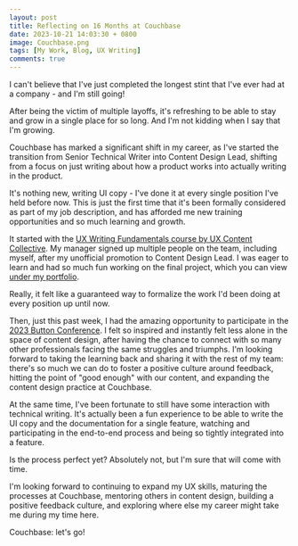 ```yaml
---
layout: post
title: Reflecting on 16 Months at Couchbase
date: 2023-10-21 14:03:30 + 0800
image: Couchbase.png
tags: [My Work, Blog, UX Writing]
comments: true
---
```


I can't believe that I've just completed the longest stint that I've ever had at a company - and I'm still going! 

After being the victim of multiple layoffs, it's refreshing to be able to stay and grow in a single place for so long.
And I'm not kidding when I say that I'm growing. 

Couchbase has marked a significant shift in my career, as I've started the transition from Senior Technical Writer into Content Design Lead, shifting from a focus on just writing about how a product works into actually writing in the product. 

It's nothing new, writing UI copy - I've done it at every single position I've held before now.
This is just the first time that it's been formally considered as part of my job description, and has afforded me new training opportunities and so much learning and growth. 

It started with the [UX Writing Fundamentals course by UX Content Collective](https://uxcontent.com/uxwc-the-fundamentals-course/). 
My manager signed up multiple people on the team, including myself, after my unofficial promotion to Content Design Lead. 
I was eager to learn and had so much fun working on the final project, which you can view [under my portfolio](../_pages/content-design-mobile.md). 

Really, it felt like a guaranteed way to formalize the work I'd been doing at every position up until now. 

Then, just this past week, I had the amazing opportunity to participate in the [2023 Button Conference](https://www.buttonconf.com/). 
I felt so inspired and instantly felt less alone in the space of content design, after having the chance to connect with so many other professionals facing the same struggles and triumphs. 
I'm looking forward to taking the learning back and sharing it with the rest of my team: there's so much we can do to foster a positive culture around feedback, hitting the point of "good enough" with our content, and expanding the content design practice at Couchbase. 

At the same time, I've been fortunate to still have some interaction with technical writing.
It's actually been a fun experience to be able to write the UI copy and the documentation for a single feature, watching and participating in the end-to-end process and being so tightly integrated into a feature. 

Is the process perfect yet?
Absolutely not, but I'm sure that will come with time. 

I'm looking forward to continuing to expand my UX skills, maturing the processes at Couchbase, mentoring others in content design, building a positive feedback culture, and exploring where else my career might take me during my time here. 

Couchbase: let's go! 